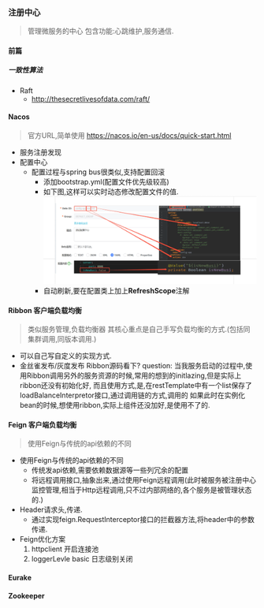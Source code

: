 ### 注册中心
> 管理微服务的中心
> 包含功能:心跳维护,服务通信.

#### 前篇
##### 一致性算法
* Raft
  * http://thesecretlivesofdata.com/raft/

#### Nacos
> 官方URL,简单使用
https://nacos.io/en-us/docs/quick-start.html
* 服务注册发现
* 配置中心
  * 配置过程与spring bus很类似,支持配置回滚
    * 添加bootstrap.yml(配置文件优先级较高)
    * 如下图,这样可以实时动态修改配置文件的值.
    ![nacos配置中心](../../../Images/programming/java/spring/nacos配置中心详细说明.png)
    * 自动刷新,要在配置类上加上**RefreshScope**注解

#### Ribbon 客户端负载均衡
> 类似服务管理,负载均衡器
> 其核心重点是自己手写负载均衡的方式.(包括同集群调用,同版本调用.)
* 可以自己写自定义的实现方式.
* 金丝雀发布/灰度发布
Ribbon源码看下?
question:
当我服务启动的过程中,使用Ribbon调用另外的服务资源的时候,常用的想到的initlazing,但是实际上ribbon还没有初始化好,
而且使用方式,是,在restTemplate中有一个list保存了loadBalanceInterpretor接口,通过调用链的方式,调用的
如果此时在实例化bean的时候,想使用ribbon,实际上组件还没加好,是使用不了的.

#### Feign 客户端负载均衡
> 使用Feign与传统的api依赖的不同
* 使用Feign与传统的api依赖的不同
  * 传统发api依赖,需要依赖数据源等一些列冗余的配置
  * 将远程调用接口,抽象出来,通过使用Feign远程调用(此时被服务被注册中心监控管理,相当于Http远程调用,只不过内部网络的,各个服务是被管理状态的.)
* Header请求头,传递.
  * 通过实现feign.RequestInterceptor接口的拦截器方法,将header中的参数传递.
* Feign优化方案
  1. httpclient 开启连接池
  2. loggerLevle basic 日志级别关闭 

#### Eurake


#### Zookeeper
